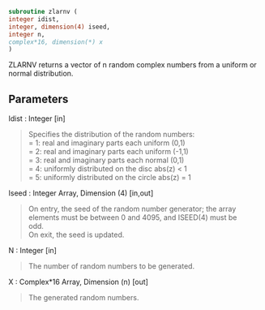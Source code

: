 ```fortran  
subroutine zlarnv (  
integer idist,  
integer, dimension(4) iseed,  
integer n,  
complex*16, dimension(*) x  
)  
```  
  
ZLARNV returns a vector of n random complex numbers from a uniform or  
normal distribution.  
  
## Parameters  
Idist : Integer [in]  
> Specifies the distribution of the random numbers:  
> = 1:  real and imaginary parts each uniform (0,1)  
> = 2:  real and imaginary parts each uniform (-1,1)  
> = 3:  real and imaginary parts each normal (0,1)  
> = 4:  uniformly distributed on the disc abs(z) < 1  
> = 5:  uniformly distributed on the circle abs(z) = 1  
  
Iseed : Integer Array, Dimension (4) [in,out]  
> On entry, the seed of the random number generator; the array  
> elements must be between 0 and 4095, and ISEED(4) must be  
> odd.  
> On exit, the seed is updated.  
  
N : Integer [in]  
> The number of random numbers to be generated.  
  
X : Complex*16 Array, Dimension (n) [out]  
> The generated random numbers.  
  
